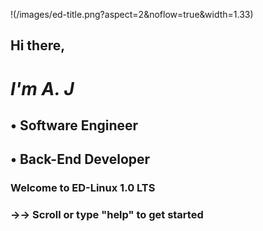 !(/images/ed-title.png?aspect=2&noflow=true&width=1.33)


##   Hi there, 

#  *I'm A. J*

##   • Software Engineer
## • Back-End Developer



### Welcome to ED-Linux 1.0 LTS
### →→ Scroll or type "help" to get started
